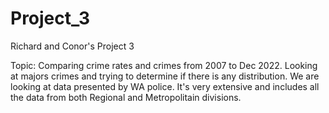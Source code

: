 # Project_3

Richard and Conor's Project 3

Topic:
Comparing crime rates and crimes from 2007 to Dec 2022. 
Looking at majors crimes and trying to determine if there is any distribution.
We are looking at data presented by WA police. It's very extensive and includes all the data from both Regional and Metropolitain divisions.

